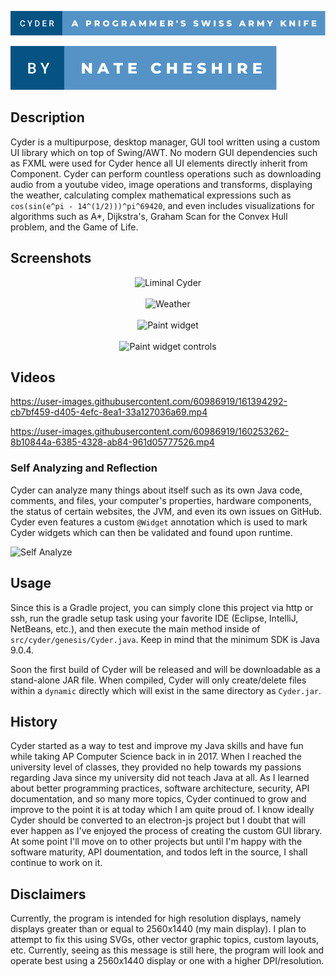 ![](./static/svgs/Primary.svg)

![](./static/svgs/Secondary.svg)

## Description

Cyder is a multipurpose, desktop manager, GUI tool written using a custom UI library which on top of Swing/AWT. No
modern GUI dependencies such as FXML were used for Cyder hence all UI elements directly inherit from Component. Cyder
can perform countless operations such as downloading audio from a youtube video, image operations and transforms,
displaying the weather, calculating complex mathematical expressions such as `cos(sin(e^pi - 14^(1/2)))^pi^69420`, and
even includes visualizations for algorithms such as A*, Dijkstra's, Graham Scan for the Convex Hull problem, and the
Game of Life.

## Screenshots

<div align="center">
<img src="https://user-images.githubusercontent.com/60986919/163657071-17f9866c-bf2b-4307-9c8f-cf7e97982af9.png" alt="Liminal Cyder" width="700">
</div>

<br/>

<div align="center">
<img src="https://user-images.githubusercontent.com/60986919/156911464-73221df7-68fa-4ce3-8211-555ddc9c0ac2.png" alt="Weather" width="400">
</div>
  
<br/>

<div align="center">
<img src="https://user-images.githubusercontent.com/60986919/158036314-055f87d4-b21c-4eec-a92c-d65561c75483.png" alt="Paint widget" width="600">
</div>
  
<br/>
  
<div align="center">
<img src="https://user-images.githubusercontent.com/60986919/158036316-0abe20d4-3414-40e9-8da5-5ec83430d54d.png" alt="Paint widget controls" width="600">
</div>
  
## Videos

https://user-images.githubusercontent.com/60986919/161394292-cb7bf459-d405-4efc-8ea1-33a127036a69.mp4

https://user-images.githubusercontent.com/60986919/160253262-8b10844a-6385-4328-ab84-961d05777526.mp4

### Self Analyzing and Reflection

Cyder can analyze many things about itself such as its own Java code, comments, and files, your computer's properties,
hardware components, the status of certain websites, the JVM, and even its own issues on GitHub. Cyder even features a
custom
`@Widget` annotation which is used to mark Cyder widgets which can then be validated and found upon runtime.

![Self Analyze](https://user-images.githubusercontent.com/60986919/160317468-6df0680f-8d49-413b-a09e-43d38839d441.png)

## Usage

Since this is a Gradle project, you can simply clone this project via http or ssh, run the gradle setup task using your
favorite IDE
(Eclipse, IntelliJ, NetBeans, etc.), and then execute the main method inside of `src/cyder/genesis/Cyder.java`. Keep
in mind that the minimum SDK is Java 9.0.4.

Soon the first build of Cyder will be released and will be downloadable as a stand-alone JAR file. When compiled, Cyder
will only create/delete files within a `dynamic` directly which will exist in the same directory as `Cyder.jar`.

## History

Cyder started as a way to test and improve my Java skills and have fun while taking AP Computer Science back in in 2017.
When I reached the university level of classes, they provided no help towards my passions regarding Java since my
university did not teach Java at all. As I learned about better programming practices, software architecture, security,
API documentation, and so many more topics, Cyder continued to grow and improve to the point it is at today which I am
quite proud of. I know ideally Cyder should be converted to an electron-js project but I doubt that will ever happen as
I've enjoyed the process of creating the custom GUI library. At some point I'll move on to other projects but until I'm
happy with the software maturity, API doumentation, and todos left in the source, I shall continue to work on it.

## Disclaimers

Currently, the program is intended for high resolution displays, namely displays greater than or equal to 2560x1440 (my
main display). I plan to attempt to fix this using SVGs, other vector graphic topics, custom layouts, etc. Currently,
seeing as this message is still here, the program will look and operate best using a 2560x1440 display or one with a
higher DPI/resolution.
